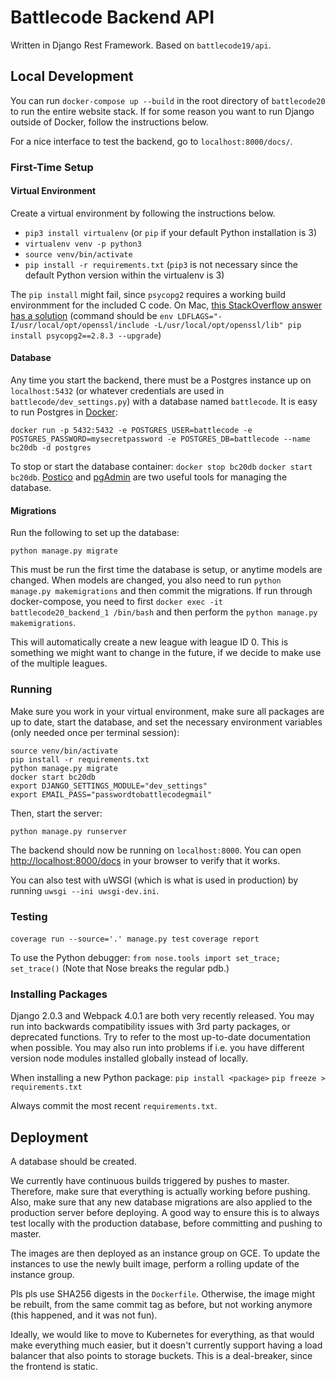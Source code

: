 # Battlecode Backend API

Written in Django Rest Framework. Based on `battlecode19/api`.

## Local Development

You can run `docker-compose up --build` in the root directory of `battlecode20` to run the entire website stack. If for some reason you want to run Django outside of Docker, follow the instructions below.

For a nice interface to test the backend, go to `localhost:8000/docs/`.

### First-Time Setup

#### Virtual Environment

Create a virtual environment by following the instructions below.

- `pip3 install virtualenv` (or `pip` if your default Python installation is 3)
- `virtualenv venv -p python3`
- `source venv/bin/activate`
- `pip install -r requirements.txt` (`pip3` is not necessary since the default Python version within the virtualenv is 3)

The `pip install` might fail, since `psycopg2` requires a working build environmment for the included C code. On Mac, [this StackOverflow answer has a solution](https://stackoverflow.com/a/39800677/3767728) (command should be `env LDFLAGS="-I/usr/local/opt/openssl/include -L/usr/local/opt/openssl/lib" pip install psycopg2==2.8.3 --upgrade`)

#### Database

Any time you start the backend, there must be a Postgres instance up on `localhost:5432` (or whatever credentials are used in `battlecode/dev_settings.py`) with a database named `battlecode`. It is easy to run Postgres in [Docker](https://docs.docker.com/install/):

```
docker run -p 5432:5432 -e POSTGRES_USER=battlecode -e POSTGRES_PASSWORD=mysecretpassword -e POSTGRES_DB=battlecode --name bc20db -d postgres
```

To stop or start the database container: `docker stop bc20db` `docker start bc20db`. [Postico](https://eggerapps.at/postico/) and [pgAdmin](https://www.pgadmin.org/) are two useful tools for managing the database.

#### Migrations

Run the following to set up the database:

```
python manage.py migrate
```

This must be run the first time the database is setup, or anytime models are changed. When models are changed, you also need to run `python manage.py makemigrations` and then commit the migrations. If run through docker-compose, you need to first `docker exec -it battlecode20_backend_1 /bin/bash` and then perform the `python manage.py makemigrations`.

This will automatically create a new league with league ID 0. This is something we might want to change in the future, if we decide to make use of the multiple leagues.

### Running

Make sure you work in your virtual environment, make sure all packages are up to date, start the database, and set the necessary environment variables (only needed once per terminal session):

```
source venv/bin/activate
pip install -r requirements.txt
python manage.py migrate
docker start bc20db
export DJANGO_SETTINGS_MODULE="dev_settings"
export EMAIL_PASS="passwordtobattlecodegmail"
```

Then, start the server:

```
python manage.py runserver
```

The backend should now be running on `localhost:8000`. You can open [http://localhost:8000/docs](http://localhost:8000/docs) in your browser to verify that it works.

You can also test with uWSGI (which is what is used in production) by running `uwsgi --ini uwsgi-dev.ini`.

### Testing

`coverage run --source='.' manage.py test`
`coverage report`

To use the Python debugger: `from nose.tools import set_trace; set_trace()` (Note that Nose breaks the regular pdb.)

### Installing Packages

Django 2.0.3 and Webpack 4.0.1 are both very recently released. You may run into backwards compatibility issues with 3rd party packages, or deprecated functions. Try to refer to the most up-to-date documentation when possible. You may also run into problems if i.e. you have different version node modules installed globally instead of locally.

When installing a new Python package:
`pip install <package>`
`pip freeze > requirements.txt`

Always commit the most recent `requirements.txt`.


## Deployment

A database should be created.

We currently have continuous builds triggered by pushes to master. Therefore, make sure that everything is actually working before pushing. Also, make sure that any new database migrations are also applied to the production server before deploying. A good way to ensure this is to always test locally with the production database, before committing and pushing to master.

The images are then deployed as an instance group on GCE. To update the instances to use the newly built image, perform a rolling update of the instance group.

Pls pls use SHA256 digests in the `Dockerfile`. Otherwise, the image might be rebuilt, from the same commit tag as before, but not working anymore (this happened, and it was not fun).

Ideally, we would like to move to Kubernetes for everything, as that would make everything much easier, but it doesn't currently support having a load balancer that also points to storage buckets. This is a deal-breaker, since the frontend is static.